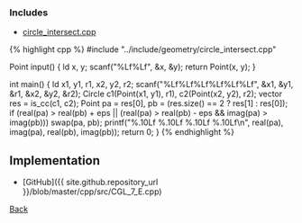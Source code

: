 ### Includes

- [circle_intersect.cpp](../include/geometry/circle_intersect)

{% highlight cpp %}
#include "../include/geometry/circle_intersect.cpp"

Point input() {
  ld x, y;
  scanf("%Lf%Lf", &x, &y);
  return Point(x, y);
}

int main() {
  ld x1, y1, r1, x2, y2, r2;
  scanf("%Lf%Lf%Lf%Lf%Lf%Lf", &x1, &y1, &r1, &x2, &y2, &r2);
  Circle c1(Point(x1, y1), r1), c2(Point(x2, y2), r2);
  vector<Point> res = is_cc(c1, c2);
  Point pa = res[0], pb = (res.size() == 2 ? res[1] : res[0]);
  if (real(pa) > real(pb) + eps ||
      (real(pa) > real(pb) - eps && imag(pa) > imag(pb))) swap(pa, pb);
  printf("%.10Lf %.10Lf %.10Lf %.10Lf\n",
         real(pa), imag(pa), real(pb), imag(pb));
  return 0;
}
{% endhighlight %}

## Implementation

- [GitHub]({{ site.github.repository_url }}/blob/master/cpp/src/CGL_7_E.cpp)

[Back](..)
